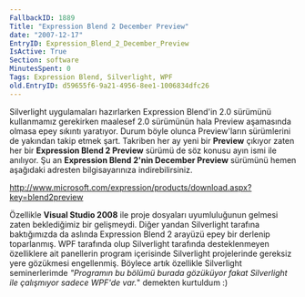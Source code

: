 ```yaml
---
FallbackID: 1889
Title: "Expression Blend 2 December Preview"
date: "2007-12-17"
EntryID: Expression_Blend_2_December_Preview
IsActive: True
Section: software
MinutesSpent: 0
Tags: Expression Blend, Silverlight, WPF
old.EntryID: d59655f6-9a21-4956-8ee1-1006834dfc26
---
```

Silverlight uygulamaları hazırlarken Expression Blend'in 2.0 sürümünü
kullanmamız gerekirken maalesef 2.0 sürümünün hala Preview aşamasında
olmasa epey sıkıntı yaratıyor. Durum böyle olunca Preview'ların
sürümlerini de yakından takip etmek şart. Takriben her ay yeni bir
**Preview** çıkıyor zaten her bir **Expression Blend 2 Preview** sürümü
de söz konusu ayın ismi ile anılıyor. Şu an **Expression Blend 2'nin
December Preview** sürümünü hemen aşağıdaki adresten bilgisayarınıza
indirebilirsiniz.

<http://www.microsoft.com/expression/products/download.aspx?key=blend2preview>

Özellikle **Visual Studio 2008** ile proje dosyaları uyumluluğunun
gelmesi zaten beklediğimiz bir gelişmeydi. Diğer yandan Silverlight
tarafına baktığımızda da aslında Expression Blend 2 arayüzü epey bir
derlenip toparlanmış. WPF tarafında olup Silverlight tarafında
desteklenmeyen özelliklere ait panellerin program içerisinde Silverlight
projelerinde gereksiz yere gözükmesi engellenmiş. Böylece artık
özellikle Silverlight seminerlerimde *"Programın bu bölümü burada
gözüküyor fakat Silverlight ile çalışmıyor sadece WPF'de var.*" demekten
kurtuldum :)


